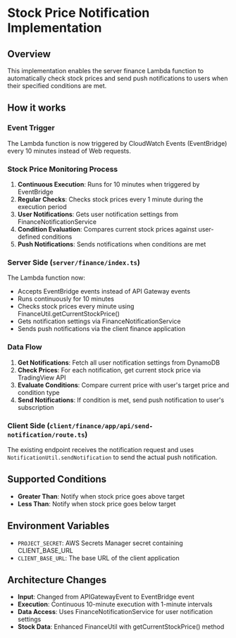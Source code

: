 # Stock Price Notification Implementation

## Overview
This implementation enables the server finance Lambda function to automatically check stock prices and send push notifications to users when their specified conditions are met.

## How it works

### Event Trigger
The Lambda function is now triggered by CloudWatch Events (EventBridge) every 10 minutes instead of Web requests.

### Stock Price Monitoring Process
1. **Continuous Execution**: Runs for 10 minutes when triggered by EventBridge
2. **Regular Checks**: Checks stock prices every 1 minute during the execution period
3. **User Notifications**: Gets user notification settings from FinanceNotificationService
4. **Condition Evaluation**: Compares current stock prices against user-defined conditions
5. **Push Notifications**: Sends notifications when conditions are met

### Server Side (`server/finance/index.ts`)
The Lambda function now:
- Accepts EventBridge events instead of API Gateway events
- Runs continuously for 10 minutes
- Checks stock prices every minute using FinanceUtil.getCurrentStockPrice()
- Gets notification settings via FinanceNotificationService
- Sends push notifications via the client finance application

### Data Flow
1. **Get Notifications**: Fetch all user notification settings from DynamoDB
2. **Check Prices**: For each notification, get current stock price via TradingView API
3. **Evaluate Conditions**: Compare current price with user's target price and condition type
4. **Send Notifications**: If condition is met, send push notification to user's subscription

### Client Side (`client/finance/app/api/send-notification/route.ts`)
The existing endpoint receives the notification request and uses `NotificationUtil.sendNotification` to send the actual push notification.

## Supported Conditions
- **Greater Than**: Notify when stock price goes above target
- **Less Than**: Notify when stock price goes below target

## Environment Variables
- `PROJECT_SECRET`: AWS Secrets Manager secret containing CLIENT_BASE_URL
- `CLIENT_BASE_URL`: The base URL of the client application

## Architecture Changes
- **Input**: Changed from APIGatewayEvent to EventBridge event
- **Execution**: Continuous 10-minute execution with 1-minute intervals
- **Data Access**: Uses FinanceNotificationService for user notification settings
- **Stock Data**: Enhanced FinanceUtil with getCurrentStockPrice() method